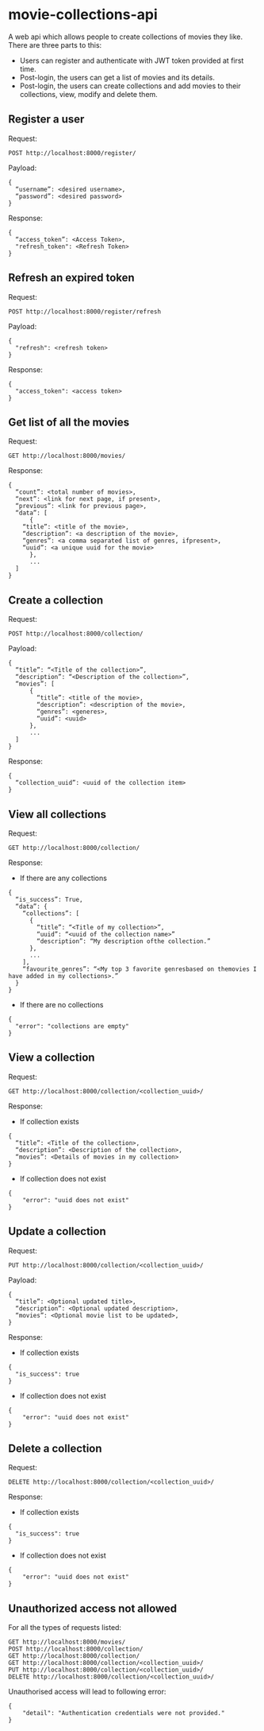 # movie-collections-api
A web api which allows people to create collections of movies they like. There are three parts to this:
- Users can register and authenticate with JWT token provided at first time.
- Post-login, the users can get a list of movies and its details.
- Post-login, the users can create collections and add movies to their collections, view, modify and delete them.

## Register a user
Request: 
```
POST http://localhost:8000/register/
```

Payload: 
```
{
  “username”: <desired username>,
  “password”: <desired password> 
}
```

Response:  
```
{  
  “access_token”: <Access Token>,  
  "refresh_token": <Refresh Token>  
}
```

## Refresh an expired token
Request: 
```
POST http://localhost:8000/register/refresh 
```

Payload:
```
{
  "refresh": <refresh token>
}
```

Response:
```
{
  "access_token": <access token>
}
```

## Get list of all the movies
Request:
```
GET http://localhost:8000/movies/
```

Response:
```
{
  “count”: <total number of movies>,
  “next”: <link for next page, if present>,
  “previous”: <link for previous page>,
  “data”: [
      {
  	“title”: <title of the movie>,
  	“description”: <a description of the movie>,
  	“genres”: <a comma separated list of genres, ifpresent>,
  	“uuid”: <a unique uuid for the movie>
      },
      ...
  ]
}
```

## Create a collection 
Request:
```
POST http://localhost:8000/collection/
```
Payload:
```
{
  “title”: “<Title of the collection>”,
  “description”: “<Description of the collection>”,
  “movies”: [
      {
        “title”: <title of the movie>,
        “description”: <description of the movie>,
        “genres”: <generes>,
        “uuid”: <uuid>
      }, 
      ...
  ]
}
```
Response:
```
{
  “collection_uuid”: <uuid of the collection item>
}
```

## View all collections 
Request:
```
GET http://localhost:8000/collection/
```
Response:
- If there are any collections
```
{
  “is_success”: True,
  “data”: {
    “collections”: [
      {
        “title”: “<Title of my collection>”,
        “uuid”: “<uuid of the collection name>”
        “description”: “My description ofthe collection.”
      },
      ...
    ],
    “favourite_genres”: “<My top 3 favorite genresbased on themovies I have added in my collections>.”
  }
}
```
- If there are no collections
```
{
  "error": "collections are empty"
}
```

## View a collection
Request:
```
GET http://localhost:8000/collection/<collection_uuid>/
```
Response:
- If collection exists
```
{
  “title”: <Title of the collection>,
  “description”: <Description of the collection>,
  “movies”: <Details of movies in my collection>
}
```
- If collection does not exist
```
{
    "error": "uuid does not exist"
}
```

## Update a collection
Request:
```
PUT http://localhost:8000/collection/<collection_uuid>/
```
Payload:
```
{
  “title”: <Optional updated title>,
  “description”: <Optional updated description>,
  “movies”: <Optional movie list to be updated>,
}
```
Response:
- If collection exists
```
{
  "is_success": true
}
```
- If collection does not exist
```
{
    "error": "uuid does not exist"
}
```

## Delete a collection
Request:
```
DELETE http://localhost:8000/collection/<collection_uuid>/
```
Response:
- If collection exists
```
{
  "is_success": true
}
```
- If collection does not exist
```
{
    "error": "uuid does not exist"
}
```

## Unauthorized access not allowed
For all the types of requests listed:
```
GET http://localhost:8000/movies/
POST http://localhost:8000/collection/
GET http://localhost:8000/collection/
GET http://localhost:8000/collection/<collection_uuid>/
PUT http://localhost:8000/collection/<collection_uuid>/
DELETE http://localhost:8000/collection/<collection_uuid>/
```
Unauthorised access will lead to following error:
```
{
    "detail": "Authentication credentials were not provided."
}
```














